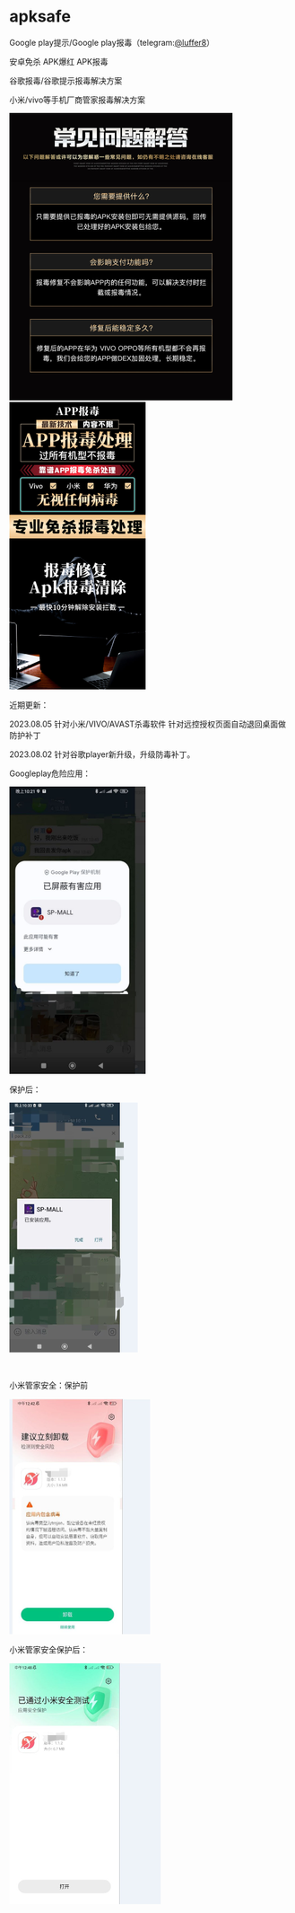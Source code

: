 # apksafe
Google play提示/Google play报毒（telegram:[@luffer8](https://t.me/luffer8)）

安卓免杀 APK爆红 APK报毒

谷歌报毒/谷歌提示报毒解决方案

小米/vivo等手机厂商管家报毒解决方案

<img src="./image/info2.jpg" alt="googleplay" style="zoom:50%;" />

<img src="./image/info.jpg" alt="googleplay" style="zoom:50%;" />

近期更新：

2023.08.05 针对小米/VIVO/AVAST杀毒软件 针对远控授权页面自动退回桌面做防护补丁

2023.08.02 针对谷歌player新升级，升级防毒补丁。



Googleplay危险应用：

<img src="./image/googleplay.jpg" alt="googleplay" style="zoom:50%;" />

保护后：

<img src="./image/googleplay_pro.jpg" alt="googleplay_pro" style="zoom:50%;" />

​	

小米管家安全：保护前

<img src="./image/xiaomi.jpg" alt="xiaomi" style="zoom:50%;" />

小米管家安全保护后：

<img src="./image/xiaomi_pro.jpg" alt="xiaomi_pro" style="zoom:50%;" />
